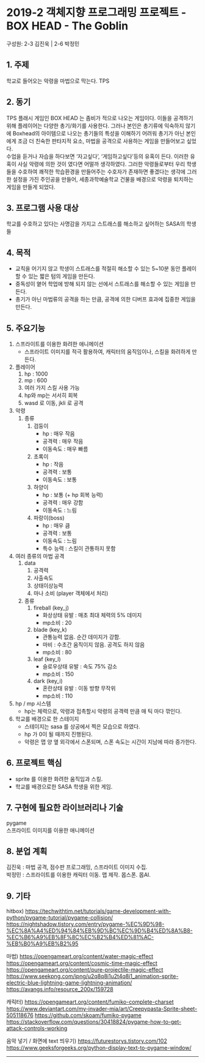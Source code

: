 # 2019-2 객체지향 프로그래밍 프로젝트 - **BOX HEAD - The Goblin**
구성원: 2-3 김진욱 | 2-6 박정민

## 1. 주제
학교로 들어오는 악령을 마법으로 막는다.
TPS

## 2. 동기
TPS 플래시 게임인 BOX HEAD 는 좀비가 적으로 나오는 게임이다. 이들을 공격하기 위해 플레이어는 다양한 총기/화기를 사용한다. 그러나 본인은 총기류에 익숙하지 않기에 Boxhead의 아이템으로 나오는 총기들의 특성을 이해하기 어려워 총기가 아닌 본인에게 조금 더 친숙한 판타지적 요소, 마법을 공격으로 사용하는 게임을 만들어보고 싶었다.  
수업을 듣거나 자습을 하다보면 ‘자고싶다’, ‘게임하고싶다’등의 유혹이 든다. 이러한 유혹이 사실 악령에 의한 것이 였다면 어떨까 생각하였다. 그러한 악령들로부터 우리 학생들을 수호하여 쾌적한 학습환경을 만들어주는 수호자가 존재하면 좋겠다는 생각에 그러한 설정을 가진 주인공을 만들어, 세종과학예술학교 건물을 배경으로 악령을 퇴치하는 게임을 만들게 되었다.

## 3. 프로그램 사용 대상
학교를 수호하고 있다는 사명감을 가지고 스트래스를 해소하고 싶어하는 SASA의 학생들

## 4. 목적
- 교칙을 어기지 않고 학생이 스트래스를 적절히 해소할 수 있는 5~10분 동안 플레이 할 수 있는 짧은 텀의 게임을 만든다.
- 중독성이 옅어 학업에 방해 되지 않는 선에서 스트래스를 해소할 수 있는 게임을 만든다.
- 총기가 아닌 마법류의 공격을 하는 만큼, 공격에 의한 디버프 효과에 집중한 게임을 만든다.

## 5. 주요기능
1. 스프라이트를 이용한 화려한 애니메이션
	- 스프라이트 이미지를 적극 활용하여, 캐릭터의 움직임이나, 스킬을 화려하게 만든다.
1. 플레이어
    1. hp : 1000
    2. mp : 600
    3. 여러 가지 스킬 사용 가능
    4. hp와 mp는 서서히 회복
    5. wasd 로 이동, jkli 로 공격
1. 악령  
	1. 종류  
		1. 검둥이
		    - hp : 매우 작음
		    - 공격력 : 매우 작음
		    - 이동속도 : 매우 빠름
		1. 초록이
		    - hp : 작음
		    - 공격력 : 보통
		    - 이동속도 : 보통
		1. 하양이
		    - hp : 보통 (+ hp 회복 능력)
		    - 공격력 : 매우 강함
		    - 이동속도 : 느림
		1. 파랑이(boss)
		    - hp : 매우 큼
		    - 공격력 : 보통
		    - 이동속도 : 느림
		    - 특수 능력 : 스킬이 관통하지 못함
1. 여러 종류의 마법 공격
    1. data
        1. 공격력
        1. 사출속도
        1. 상태이상능력
        1. 마나 소비 (player 객체에서 처리)
  	1. 종류
		1. fireball (key_j)
		    - 화상상태 유발 : 매초 최대 체력의 5% 데미지
		    - mp소비 : 20
		1. blade (key_k)
		    - 관통능력 없음. 순간 데미지가 강함.
		    - 마비 : 수초간 움직이지 않음. 공격도 하지 않음
		    - mp소비 : 80
		1. leaf (key_l)
		    - 슬로우상태 유발 : 속도 75% 감소
		    - mp소비 : 150
		1. dark (key_i)
		    - 혼란상태 유발 : 이동 방향 무작위
		    - mp소비 : 110
1. hp / mp 시스템  
	- hp는 체력으로, 악령과 접촉할시 악령의 공격력 만큼 매 틱 마다 깎인다.  
2. 학교를 배경으로 한 스테이지  
    - 스테이지는 sasa 를 상공에서 찍은 모습으로 하였다.
	- hp 가 0이 될 때까지 진행된다.
	- 악령은 맵 양 옆 외각에서 스폰되며, 스폰 속도는 시간이 지남에 따라 증가한다.

## 6. 프로젝트 핵심
- sprite 를 이용한 화려한 움직임과 스킬.  
- 학교를 배경으로한 SASA 학생을 위한 게임.

## 7. 구현에 필요한 라이브러리나 기술
pygame  
스프라이트 이미지를 이용한 애니메이션  

## 8. **분업 계획**
김진욱 : 마법 공격, 점수판 프로그래밍, 스프라이트 이미지 수집.  
박정민 : 스프라이트를 이용한 캐릭터 이동. 맵 제작. 몹스폰. 몹AI.

## 9. 기타

hitbox)
https://techwithtim.net/tutorials/game-development-with-python/pygame-tutorial/pygame-collision/
https://nightshadow.tistory.com/entry/pygame-%EC%9D%98-%EC%8A%A4%ED%94%84%EB%9D%BC%EC%9D%B4%ED%8A%B8-%EC%B6%A9%EB%8F%8C%EC%B2%B4%ED%81%AC-%EB%B0%A9%EB%B2%95

마법)
https://opengameart.org/content/water-magic-effect
https://opengameart.org/content/cosmic-time-magic-effect
https://opengameart.org/content/pure-projectile-magic-effect 
https://www.seekpng.com/ipng/u2q8q8i1u2t4q8i1_animation-sprite-electric-blue-lightning-game-lightning-animation/ 
https://avangs.info/resource_200x/159728

캐릭터)
https://opengameart.org/content/fumiko-complete-charset
https://www.deviantart.com/my-invader-mia/art/Creepypasta-Sprite-sheet-505118676
https://github.com/skoam/fumiko-pygame
https://stackoverflow.com/questions/30418824/pygame-how-to-get-attack-controls-working

음악 넣기 / 화면에 text 띄우기)
https://futurestorys.tistory.com/102
https://www.geeksforgeeks.org/python-display-text-to-pygame-window/

<hr>